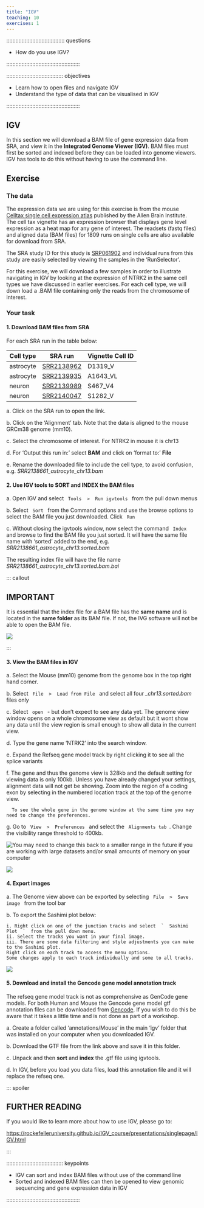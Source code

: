 ```yaml
---
title: "IGV"
teaching: 10
exercises: 1
---
```


:::::::::::::::::::::::::::::::::::::: questions 

- How do you use IGV?

::::::::::::::::::::::::::::::::::::::::::::::::

::::::::::::::::::::::::::::::::::::: objectives

- Learn how to open files and navigate IGV
- Understand the type of data that can be visualised in IGV

::::::::::::::::::::::::::::::::::::::::::::::::

## IGV

In this section we will download a BAM file of gene expression data from SRA, 
and view it in the **Integrated Genome Viewer (IGV)**. BAM files must first be sorted 
and indexed before they can be loaded into genome viewers. 
IGV has tools to do this without having to use the command line.

## Exercise

### The data

The expression data we are using for this exercise is from the 
mouse [Celltax single cell expression atlas](http://casestudies.brain-map.org/celltax) published 
by the Allen Brain Institute. The cell tax vignette has an expression browser that displays 
gene level expression as a heat map for any gene of interest. 
The readsets (fastq files) and aligned data (BAM files) for 1809 runs 
on single cells are also available for download from SRA.

The SRA study ID for this study is [SRP061902](https://www.ncbi.nlm.nih.gov/sra?term=SRP061902) and
individual runs from this study are easily selected by viewing the samples in the ‘RunSelector’. 

For this exercise, we will download a few samples in order to illustrate navigating in IGV 
by looking at the expression of NTRK2 in the same cell types we have discussed in earlier exercises.
For each cell type, we will down load a .BAM file containing only the reads from the chromosome of interest.

### Your task

#### 1. Download BAM files from SRA

For each SRA run in the table below:

| Cell type     | SRA run                                                                              | Vignette Cell ID    |
| ------        | --------------                                                                       | -------             |
| astrocyte     | [SRR2138962](https://trace.ncbi.nlm.nih.gov/Traces/sra/sra.cgi?run=SRR2138962)       | D1319_V             |
| astrocyte     | [SRR2139935](https://trace.ncbi.nlm.nih.gov/Traces/sra/sra.cgi?run=SRR2139935)       | A1643_VL            |
| neuron        | [SRR2139989](https://trace.ncbi.nlm.nih.gov/Traces/sra/sra.cgi?run=SRR2139989)       | S467_V4             |
| neuron        | [SRR2140047](https://trace.ncbi.nlm.nih.gov/Traces/sra/sra.cgi?run=SRR2140047)       | S1282_V             |


a. Click on the SRA run to open the link.

b. Click on the ‘Alignment’ tab. Note that the data is aligned to the mouse GRCm38 genome (mm10).

c. Select the chromosome of interest. For NTRK2 in mouse it is chr13

d. For ‘Output this run in:’ select **BAM** and click on ‘format to:’ **File**

e. Rename the downloaded file to include the cell type, to avoid confusion, e.g. *SRR2138661_astrocyte_chr13.bam*

#### 2. Use IGV tools to SORT and INDEX the BAM files 

a. Open IGV and select  `  Tools  >  Run igvtools  `  from the pull down menus

b. Select  `  Sort  `  from the Command options and use the browse options to select 
the BAM file you just downloaded. Click  `  Run  `

c. Without closing the igvtools window, now select the command  `  Index  `   and browse to 
find the BAM file you just sorted. It will have the same file name with ‘sorted’ added to the 
end, e.g. *SRR2138661_astrocyte_chr13.sorted.bam*

The resulting index file will have the file name *SRR2138661_astrocyte_chr13.sorted.bam.bai*

::: callout

## IMPORTANT

It is essential that the index file for a BAM file has the **same name** and is located 
in the **same folder** as its BAM file. If not, the IVG software will not be able to open the BAM file.

![](episodes/fig/07IGV_BAM_bai_files.png)

:::


#### 3. View the BAM files in IGV

a. Select the Mouse (mm10) genome from the genome box in the top right hand corner.

b. Select `  File  >  Load from File  `  and select all four *_chr13.sorted.bam* files only

c. Select  `  open  `  - but don’t expect to see any data yet. The genome view window opens 
on a whole chromosome view as default but it wont show any data until the view region is 
small enough to show all data in the current view.

d. Type the gene name ‘NTRK2’ into the search window.

e. Expand the Refseq gene model track by right clicking it to see all the splice variants

f. The gene and thus the genome view is 328kb and the default setting for viewing data is only 100kb. 
Unless you have already changed your settings, alignment data will not get be showing. Zoom into 
the region of a coding exon by selecting in the numbered location track at the top of the genome view.

      To see the whole gene in the genome window at the same time you may need to change the preferences.

g. Go to `  View  >  Preferences  `  and select the  `  Alignments tab  `. Change the visibility range threshold to 400kb.

![You may need to change this back to a smaller range in the future if you are working with large datasets and/or small amounts of memory on your computer](episodes/fig/07IGV_IGV_preferences.png)

![](episodes/fig/07IGV_Ntrk2.png)

#### 4. Export images

a. The Genome view above can be exported by selecting  `  File  >  Save image  `  from the tool bar

b. To export the Sashimi plot below:
  
    i. Right click on one of the junction tracks and select  `  Sashimi Plot  `  from the pull down menu.
    ii. Select the tracks you want in your final image.
    iii. There are some data filtering and style adjustments you can make to the Sashimi plot. 
    Right click on each track to access the menu options. 
    Some changes apply to each track individually and some to all tracks.
    
![](episodes/fig/07IGV_Sashimi.png)

#### 5. Download and install the Gencode gene model annotation track

The refseq gene model track is not as comprehensive as GenCode gene models. 
For both Human and Mouse the Gencode gene model gtf annotation files can be downloaded 
from [Gencode](https://www.gencodegenes.org/mouse/). 
If you wish to do this be aware that it takes a little time and is not done as part of a workshop.

a. Create a folder called ‘annotations/Mouse’ in the main ‘igv’ folder that was 
installed on your computer when you downloaded IGV.

b. Download the GTF file from the link above and save it in this folder.

c. Unpack and then **sort** and **index** the .gtf file using igvtools.

d. In IGV, before you load you data files, load this annotation file and it will replace the refseq one.

::: spoiler

## FURTHER READING

If you would like to learn more about how to use IGV, please go to:

https://rockefelleruniversity.github.io/IGV_course/presentations/singlepage/IGV.html

:::

::::::::::::::::::::::::::::::::::::: keypoints 

- IGV can sort and index BAM files without use of the command line
- Sorted and indexed BAM files can then be opened to view genomic sequencing and gene expression data in IGV

::::::::::::::::::::::::::::::::::::::::::::::::

